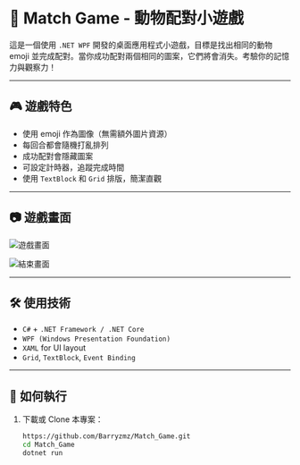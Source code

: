 # 🧠 Match Game - 動物配對小遊戲

這是一個使用 `.NET WPF` 開發的桌面應用程式小遊戲，目標是找出相同的動物 emoji 並完成配對。當你成功配對兩個相同的圖案，它們將會消失。考驗你的記憶力與觀察力！

---

## 🎮 遊戲特色

- 使用 emoji 作為圖像（無需額外圖片資源）
- 每回合都會隨機打亂排列
- 成功配對會隱藏圖案
- 可設定計時器，追蹤完成時間
- 使用 `TextBlock` 和 `Grid` 排版，簡潔直觀

---

## 📷 遊戲畫面
![遊戲畫面](https://github.com/user-attachments/assets/f5d50818-895a-4d64-9a91-269aad37e408)

![結束畫面](https://github.com/user-attachments/assets/40b5826e-f790-417d-9b29-7140c7bf0dab)

---

## 🛠 使用技術

- `C#` + `.NET Framework / .NET Core`
- `WPF (Windows Presentation Foundation)`
- `XAML` for UI layout
- `Grid`, `TextBlock`, `Event Binding`

---

## 🚀 如何執行

1. 下載或 Clone 本專案：
   ```bash
   https://github.com/Barryzmz/Match_Game.git
   cd Match_Game
   dotnet run
